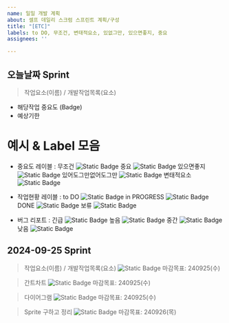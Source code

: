 ```yaml
---
name: 일일 개발 계획
about: 셀프 데일리 스크럼 스프린트 계획/구성
title: "[ETC]"
labels: to DO, 무조건, 변태적요소, 있없그만, 있으면좋지, 중요
assignees: ''

---
```


## 오늘날짜 Sprint
> 작업요소(이름) / 개발작업목록(요소)
- 해당작업 중요도 (Badge)
- 예상기한

# 예시 & Label 모음
 - 중요도 레이블 :
 무조건
 ![Static Badge](https://img.shields.io/badge/-%EB%AC%B4%EC%A1%B0%EA%B1%B4-brightgreen?style=flat&color=%23E10000)
 중요
  ![Static Badge](https://img.shields.io/badge/-%EC%A4%91%EC%9A%94-brightgreen?style=flat&color=%23E87814)
 있으면좋지
 ![Static Badge](https://img.shields.io/badge/-%EC%9E%88%EC%9C%BC%EB%A9%B4%EC%A2%8B%EC%A7%80-brightgreen?style=flat&color=%233C763D)
 있어도그만없어도그만
 ![Static Badge](https://img.shields.io/badge/-%EC%9E%88%EC%97%86%EA%B7%B8%EB%A7%8C-brightgreen?style=flat&color=%23177BCB)
 변태적요소
 ![Static Badge](https://img.shields.io/badge/-%EB%B3%80%ED%83%9C%EC%A0%81%EC%9A%94-brightgreen?style=flat&color=%235D24C8)
 
- 작업현황 레이블 : 
to DO
![Static Badge](https://img.shields.io/badge/-to%20DO-brightgreen?style=flat&color=%23F9FFAE)
in PROGRESS
![Static Badge](https://img.shields.io/badge/-in%20PROGRESS-brightgreen?style=flat&color=%2386FFE0)
DONE
![Static Badge](https://img.shields.io/badge/-DONE-brightgreen?style=flat&color=%2370FF00)
보류
![Static Badge](https://img.shields.io/badge/-%EB%B3%B4%EB%A5%98-brightgreen?style=flat&color=%23DDDDDD)

- 버그 리포트 : 
긴급
![Static Badge](https://img.shields.io/badge/-%EA%B8%B4%EA%B8%89-brightgreen?style=flat&color=%23FF7CAE)
높음
![Static Badge](https://img.shields.io/badge/-%EB%86%92%EC%9D%8C-brightgreen?style=flat&color=%23D790FF)
중간
![Static Badge](https://img.shields.io/badge/-%EC%A4%91%EA%B0%84-brightgreen?style=flat&color=%23FBCA04)
낮음
![Static Badge](https://img.shields.io/badge/-%EB%82%AE%EC%9D%8C-brightgreen?style=flat&color=%23AEC8FF)
 




## 2024-09-25 Sprint
> 작업요소(이름) / 개발작업목록(요소)
 ![Static Badge](https://img.shields.io/badge/-%EB%AC%B4%EC%A1%B0%EA%B1%B4-brightgreen?style=flat&color=%23E10000)
 마감목표:  240925(수)

> 간트차트
 ![Static Badge](https://img.shields.io/badge/-%EC%A4%91%EC%9A%94-brightgreen?style=flat&color=%23E87814)
 마감목표: 240925(수)

> 다이어그램
 ![Static Badge](https://img.shields.io/badge/-%EC%9E%88%EC%9C%BC%EB%A9%B4%EC%A2%8B%EC%A7%80-brightgreen?style=flat&color=%233C763D)
 마감목표: 240925(수)

> Sprite 구하고 정리
  ![Static Badge](https://img.shields.io/badge/-%EB%AC%B4%EC%A1%B0%EA%B1%B4-brightgreen?style=flat&color=%23E10000)
 마감목표: 240926(목)
